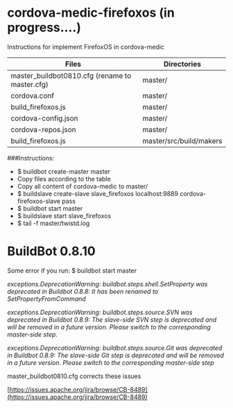 # cordova-medic-firefoxos (in progress....)
Instructions for implement FirefoxOS in cordova-medic

Files                                          | Directories
---------------------------------------------- | -------------
master_buildbot0810.cfg (rename to master.cfg) | master/
cordova.conf                                   | master/
build_firefoxos.js                             | master/
cordova-config.json                            | master/
cordova-repos.json                             | master/
build_firefoxos.js                             | master/src/build/makers

###Instructions:

* $ buildbot create-master master
* Copy files according to the table
* Copy all content of cordova-medic to master/
* $ buildslave create-slave slave_firefoxos localhost:9889 cordova-firefoxos-slave pass
* $ buildbot start master
* $ buildslave start slave_firefoxos
* $ tail -f master/twistd.log


# BuildBot 0.8.10

Some error if you run: $ buildbot start master

*exceptions.DeprecationWarning: buildbot.steps.shell.SetProperty was deprecated in Buildbot 0.8.8: It has been renamed to SetPropertyFromCommand*

*exceptions.DeprecationWarning: buildbot.steps.source.SVN was deprecated in Buildbot 0.8.9: The slave-side SVN step is deprecated and will be removed in a future version.  Please switch to the corresponding master-side step.*

*exceptions.DeprecationWarning: buildbot.steps.source.Git was deprecated in Buildbot 0.8.9: The slave-side Git step is deprecated and will be removed in a future version.  Please switch to the corresponding master-side step*


master_buildbot0810.cfg corrects these issues

[https://issues.apache.org/jira/browse/CB-8489](https://issues.apache.org/jira/browse/CB-8489)
